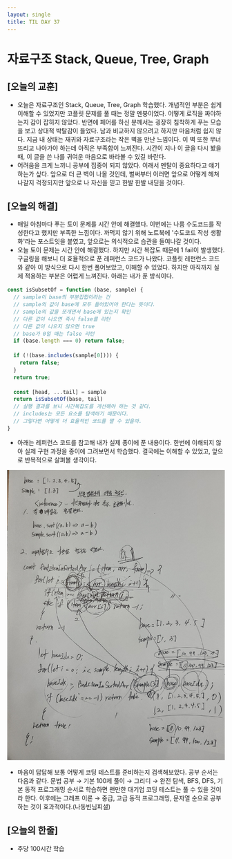 ```yaml
---
layout: single
title: TIL DAY 37
---
```

# 자료구조 Stack, Queue, Tree, Graph

## [오늘의 교훈]

- 오늘은 자료구조인 Stack, Queue, Tree, Graph 학습했다. 개념적인 부분은 쉽게 이해할 수 있었지만 코플릿 문제를 풀 때는 정말 멘붕이었다. 어떻게 로직을 짜야하는지 감이 잡히지 않았다. 반면에 페어를 하신 분께서는 굉장히 침착하게 푸는 모습을 보고 상대적 박탈감이 들었다. 남과 비교하지 않으려고 하지만 마음처럼 쉽지 않다. 지금 내 상태는 재귀와 자료구조라는 작은 벽을 만난 느낌이다. 이 벽 또한 무너뜨리고 나아가야 하는데 아직은 부족함이 느껴진다. 시간이 지나 이 글을 다시 봤을 때, 이 글을 쓴 나를 귀여운 마음으로 바라볼 수 있길 바란다.
- 어려움을 크게 느끼니 공부에 집중이 되지 않았다. 이래서 멘탈이 중요하다고 얘기하는가 싶다. 앞으로 더 큰 벽이 나올 것인데, 벌써부터 이러면 앞으로 어떻게 헤쳐나갈지 걱정되지만 앞으로 나 자신을 믿고 한발 한발 내딛을 것이다.

## [오늘의 해결]

- 매일 아침마다 푸는 토이 문제를 시간 안에 해결했다. 이번에는 나름 수도코드를 작성한다고 했지만 부족한 느낌이다. 까먹지 않기 위해 노트북에 '수도코드 작성 생활화'라는 포스트잇을 붙였고, 앞으로는 의식적으로 습관을 들여나갈 것이다.
- 오늘 토이 문제는 시간 안에 해결했다. 하지만 시간 복잡도 때문에 1 fail이 발생했다. 구글링을 해보니 더 효율적으로 푼 레퍼런스 코드가 나왔다. 코플릿 레펀런스 코드와 같아 이 방식으로 다시 한번 풀어보았고, 이해할 수 있었다. 하지만 아직까지 실제 적용하는 부분은 어렵게 느껴진다. 아래는 내가 푼 방식이다.

```jsx
const isSubsetOf = function (base, sample) {  
  // sample이 base의 부분집합이라는 건
  // sample의 값이 base에 모두 들어있어야 한다는 뜻이다.
  // sample의 값을 쪼개면서 base에 있는지 확인
  // 다른 값이 나오면 즉시 false를 리턴
  // 다른 값이 나오지 않으면 true
  // base가 0일 때는 false 리턴
  if (base.length === 0) return false;

  if (!(base.includes(sample[0]))) {
    return false;
  }
  return true;
  
  const [head, ...tail] = sample
  return isSubsetOf(base, tail)
  // 실행 결과를 보니 시간복잡도를 개선해야 하는 것 같다.
  // includes는 모든 요소를 탐색하기 때문이다.
  // 그렇다면 어떻게 더 효율적인 코드를 짤 수 있을까.
}
```

- 아래는 레퍼런스 코드를 참고해 내가 실제 종이에 푼 내용이다. 한번에 이해되지 않아 실제 구현 과정을 종이에 그려보면서 학습했다. 결국에는 이해할 수 있었고, 앞으로 반복적으로 살펴볼 생각이다.

![](../assets/images/pratice.jpeg)

- 마음이 답답해 보통 어떻게 코딩 테스트를 준비하는지 검색해보았다. 공부 순서는 다음과 같다. 문법 공부 → 기본 100제 풀이 → 그리디 → 완전 탐색, BFS, DFS, 기본 동적 프로그래밍 순서로 학습하면 왠만한 대기업 코딩 테스트는 풀 수 있을 것이라 한다. 이후에는 그래프 이론 → 중급, 고급 동적 프로그래밍, 문자열 순으로 공부하는 것이 효과적이다.(나동빈님피셜)

## [오늘의 한줄]

- 주당 100시간 학습
